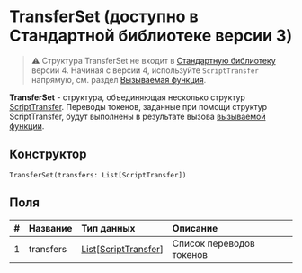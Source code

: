 # TransferSet (доступно в Стандартной библиотеке версии 3)

> :warning: Структура TransferSet не входит в [Стандартную библиотеку](/ru/ride/script/standard-library) версии 4. Начиная с версии 4, используйте `ScriptTransfer` напрямую, см. раздел [Вызываемая функция](/ru/ride/functions/callable-function).

**TransferSet** - cтруктура, объединяющая несколько структур [ScriptTransfer](/ru/ride/structures/script-actions/script-transfer). Переводы токенов, заданные при помощи структур ScriptTransfer, будут выполнены в результате вызова [вызываемой функции](/ru/ride/functions/callable-function).

## Конструктор

``` ride
TransferSet(transfers: List[ScriptTransfer])
```

## Поля

|   #   | Название | Тип данных | Описание |
| :--- | :--- | :--- | :--- |
| 1 | transfers | [List](/ru/ride/data-types/list)[[ScriptTransfer](/ru/ride/structures/common-structures/script-transfer)] | Список переводов токенов |

